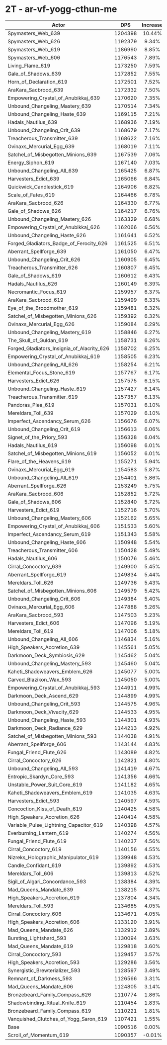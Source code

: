 # 2T - ar-vf-yogg-cthun-me
| Actor | DPS | Increase |
|---|:---:|:---:|
|Spymasters_Web_639|1204398|10.44%|
|Spymasters_Web_626|1192379|9.34%|
|Spymasters_Web_619|1186990|8.85%|
|Spymasters_Web_606|1176543|7.89%|
|Living_Flame_619|1173250|7.59%|
|Gale_of_Shadows_639|1172852|7.55%|
|Horn_of_Declaration_619|1172501|7.52%|
|AraKara_Sacbrood_639|1172332|7.50%|
|Empowering_Crystal_of_Anubikkaj_639|1170620|7.35%|
|Unbound_Changeling_Mastery_639|1170514|7.34%|
|Unbound_Changeling_Haste_639|1169115|7.21%|
|Hadals_Nautilus_639|1168936|7.19%|
|Unbound_Changeling_Crit_639|1168679|7.17%|
|Treacherous_Transmitter_639|1168622|7.16%|
|Ovinaxs_Mercurial_Egg_639|1168019|7.11%|
|Satchel_of_Misbegotten_Minions_639|1167539|7.06%|
|Energy_Siphon_619|1167140|7.03%|
|Unbound_Changeling_All_639|1165425|6.87%|
|Harvesters_Edict_639|1165066|6.84%|
|Quickwick_Candlestick_619|1164906|6.82%|
|Scale_of_Fates_619|1164466|6.78%|
|AraKara_Sacbrood_626|1164330|6.77%|
|Gale_of_Shadows_626|1164217|6.76%|
|Unbound_Changeling_Mastery_626|1163329|6.68%|
|Empowering_Crystal_of_Anubikkaj_626|1162066|6.56%|
|Unbound_Changeling_Haste_626|1161641|6.52%|
|Forged_Gladiators_Badge_of_Ferocity_626|1161525|6.51%|
|Aberrant_Spellforge_639|1161050|6.47%|
|Unbound_Changeling_Crit_626|1160905|6.45%|
|Treacherous_Transmitter_626|1160807|6.45%|
|Gale_of_Shadows_619|1160612|6.43%|
|Hadals_Nautilus_626|1160149|6.39%|
|Necromantic_Focus_619|1159957|6.37%|
|AraKara_Sacbrood_619|1159499|6.33%|
|Eye_of_the_Broodmother_619|1159481|6.32%|
|Satchel_of_Misbegotten_Minions_626|1159392|6.32%|
|Ovinaxs_Mercurial_Egg_626|1159084|6.29%|
|Unbound_Changeling_Mastery_619|1158846|6.27%|
|The_Skull_of_Guldan_619|1158731|6.26%|
|Forged_Gladiators_Insignia_of_Alacrity_626|1158702|6.25%|
|Empowering_Crystal_of_Anubikkaj_619|1158505|6.23%|
|Unbound_Changeling_All_626|1158254|6.21%|
|Elemental_Focus_Stone_619|1157767|6.17%|
|Harvesters_Edict_626|1157575|6.15%|
|Unbound_Changeling_Haste_619|1157427|6.14%|
|Treacherous_Transmitter_619|1157357|6.13%|
|Pandoras_Plea_619|1157031|6.10%|
|Mereldars_Toll_639|1157029|6.10%|
|Imperfect_Ascendancy_Serum_626|1156676|6.07%|
|Unbound_Changeling_Crit_619|1156613|6.06%|
|Signet_of_the_Priory_593|1156328|6.04%|
|Hadals_Nautilus_619|1156098|6.01%|
|Satchel_of_Misbegotten_Minions_619|1156052|6.01%|
|Flare_of_the_Heavens_619|1155271|5.94%|
|Ovinaxs_Mercurial_Egg_619|1154583|5.87%|
|Unbound_Changeling_All_619|1154401|5.86%|
|Aberrant_Spellforge_626|1153249|5.75%|
|AraKara_Sacbrood_606|1152852|5.72%|
|Gale_of_Shadows_606|1152840|5.72%|
|Harvesters_Edict_619|1152716|5.70%|
|Unbound_Changeling_Mastery_606|1152162|5.65%|
|Empowering_Crystal_of_Anubikkaj_606|1151533|5.60%|
|Imperfect_Ascendancy_Serum_619|1151343|5.58%|
|Unbound_Changeling_Haste_606|1150948|5.54%|
|Treacherous_Transmitter_606|1150428|5.49%|
|Hadals_Nautilus_606|1150076|5.46%|
|Cirral_Concoctory_639|1149900|5.45%|
|Aberrant_Spellforge_619|1149834|5.44%|
|Mereldars_Toll_626|1149736|5.43%|
|Satchel_of_Misbegotten_Minions_606|1149579|5.42%|
|Unbound_Changeling_Crit_606|1149384|5.40%|
|Ovinaxs_Mercurial_Egg_606|1147888|5.26%|
|AraKara_Sacbrood_593|1147503|5.23%|
|Harvesters_Edict_606|1147096|5.19%|
|Mereldars_Toll_619|1147006|5.18%|
|Unbound_Changeling_All_606|1146834|5.16%|
|High_Speakers_Accretion_639|1145561|5.05%|
|Darkmoon_Deck_Symbiosis_629|1145462|5.04%|
|Unbound_Changeling_Mastery_593|1145460|5.04%|
|Kaheti_Shadeweavers_Emblem_626|1145077|5.00%|
|Carved_Blazikon_Wax_593|1145050|5.00%|
|Empowering_Crystal_of_Anubikkaj_593|1144911|4.99%|
|Darkmoon_Deck_Ascend_629|1144899|4.99%|
|Unbound_Changeling_Crit_593|1144575|4.96%|
|Darkmoon_Deck_Vivacity_629|1144533|4.95%|
|Unbound_Changeling_Haste_593|1144301|4.93%|
|Darkmoon_Deck_Radiance_629|1144213|4.92%|
|Satchel_of_Misbegotten_Minions_593|1144038|4.91%|
|Aberrant_Spellforge_606|1143144|4.83%|
|Fungal_Friend_Flute_626|1143089|4.82%|
|Cirral_Concoctory_626|1142821|4.80%|
|Unbound_Changeling_All_593|1141419|4.67%|
|Entropic_Skardyn_Core_593|1141356|4.66%|
|Unstable_Power_Suit_Core_619|1141182|4.65%|
|Kaheti_Shadeweavers_Emblem_619|1141035|4.63%|
|Harvesters_Edict_593|1140597|4.59%|
|Concoction_Kiss_of_Death_619|1140425|4.58%|
|High_Speakers_Accretion_626|1140414|4.58%|
|Variable_Pulse_Lightning_Capacitor_619|1140398|4.57%|
|Everburning_Lantern_619|1140274|4.56%|
|Fungal_Friend_Flute_619|1140237|4.56%|
|Cirral_Concoctory_619|1140156|4.55%|
|Nizreks_Holographic_Manipulator_619|1139948|4.53%|
|Candle_Confidant_619|1139892|4.53%|
|Mereldars_Toll_606|1139813|4.52%|
|Sigil_of_Algari_Concordance_593|1138384|4.39%|
|Mad_Queens_Mandate_639|1138215|4.37%|
|High_Speakers_Accretion_619|1137804|4.34%|
|Mereldars_Toll_593|1134685|4.05%|
|Cirral_Concoctory_606|1134671|4.05%|
|High_Speakers_Accretion_606|1133120|3.91%|
|Mad_Queens_Mandate_626|1132912|3.89%|
|Bursting_Lightshard_593|1130094|3.63%|
|Mad_Queens_Mandate_619|1129818|3.60%|
|Cirral_Concoctory_593|1129457|3.57%|
|High_Speakers_Accretion_593|1129286|3.56%|
|Synergistic_Brewterializer_593|1128597|3.49%|
|Remnant_of_Darkness_593|1126566|3.31%|
|Mad_Queens_Mandate_606|1124805|3.14%|
|Bronzebeard_Family_Compass_626|1110774|1.86%|
|Shadowbinding_Ritual_Knife_619|1110454|1.83%|
|Bronzebeard_Family_Compass_619|1110221|1.81%|
|Vanquished_Clutches_of_Yogg_Saron_619|1107421|1.55%|
|Base|1090516|0.00%|
|Scroll_of_Momentum_619|1090357|-0.01%|

